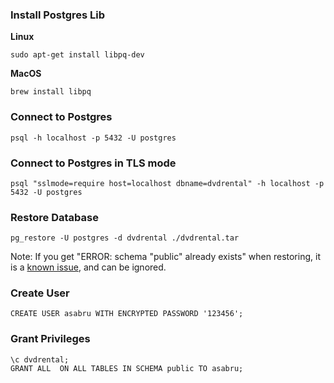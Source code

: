 ### Install Postgres Lib

**Linux**
```
sudo apt-get install libpq-dev
```
**MacOS**
```
brew install libpq
```

### Connect to Postgres
```
psql -h localhost -p 5432 -U postgres
```

### Connect to Postgres in TLS mode
```
psql "sslmode=require host=localhost dbname=dvdrental" -h localhost -p 5432 -U postgres
```

### Restore Database
```
pg_restore -U postgres -d dvdrental ./dvdrental.tar
```

Note: If you get "ERROR: schema "public" already exists" when restoring, it is a [known
issue](https://community.synopsys.com/s/article/How-to-deal-with-ERROR-schema-public-already-exists-when-running-DB-restoreHow-to-deal-with-ERROR-schema-public-already-exists-when-running-DB-restore), and can be ignored.

### Create User
```
CREATE USER asabru WITH ENCRYPTED PASSWORD '123456';
```
### Grant Privileges
```
\c dvdrental;
GRANT ALL  ON ALL TABLES IN SCHEMA public TO asabru;
```
